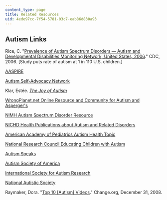 ```yaml
---
content_type: page
title: Related Resources
uid: 4ede97cc-7f54-5781-03c7-eab86d830a93
---
```


Autism Links
------------

Rice, C. "[Prevalence of Autism Spectrum Disorders — Autism and Developmental Disabilities Monitoring Network, United States, 2006](http://www.cdc.gov/mmwr/preview/mmwrhtml/ss5810a1.htm)." CDC, 2006. \[Study puts rate of autism at 1 in 110 U.S. children.\]

[AASPIRE](https://aaspire.org/)

[Autism Self-Advocacy Network](http://www.autisticadvocacy.org/)

Klar, Estée. [_The Joy of Autism_](https://www.esteerelation.com/blog-archive)

[WrongPlanet.net Online Resource and Community for Autism and Asperger's](https://www.autismforums.com/resources/wrong-planet.62/)

[NIMH Autism Spectrum Disorder Resource](https://www.nimh.nih.gov/health/trials/autism-spectrum-disorders-asd.shtml)

[NICHD Health Publications about Autism and Related Disorders](https://www.nichd.nih.gov/health/topics/autism)

[American Academy of Pediatrics Autism Health Topic](http://www.healthychildren.org/English/health-issues/conditions/developmental-disabilities/Pages/Autism-Spectrum-Disorders.aspx)

[National Research Council Educating Children with Autism](http://www.nap.edu/openbook.php?isbn=0309072697)

[Autism Speaks](http://www.autismspeaks.org/)

[Autism Society of America](http://www.autism-society.org/)

[International Society for Autism Research](http://www.autism-insar.org/)

[National Autistic Society](https://www.autism.org.uk/)

Raymaker, Dora. "[Top 10 \[Autism\] Videos](http://doraraymaker.com/change/2008/12/31/top-10-videos/)." Change.org, December 31, 2008.